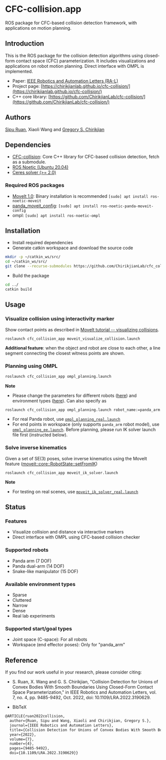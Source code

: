 # CFC-collision.app
ROS package for CFC-based collision detection framework, with applications on motion planning.

## Introduction
This is the ROS package for the collision detection algorithms using closed-form contact space (CFC) parameterization. It includes visualizations and applications on robot motion planning. Direct interface with OMPL is implemented.

- Paper: [IEEE Robotics and Automation Letters (RA-L)](https://ieeexplore.ieee.org/document/9829274)
- Project page: [https://chirikjianlab.github.io/cfc-collision/](https://chirikjianlab.github.io/cfc-collision/)
- C++ core library: [https://github.com/ChirikjianLab/cfc-collision/](https://github.com/ChirikjianLab/cfc-collision/)

## Authors
[Sipu Ruan](https://ruansp.github.io), Xiaoli Wang and [Gregory S. Chirikjian](https://scholar.google.com/citations?user=qoIuyMoAAAAJ&hl=en)

## Dependencies
- [CFC-collision](https://github.com/ChirikjianLab/cfc-collision): Core C++ library for CFC-based collision detection, fetch as a submodule.
- [ROS Noetic (Ubuntu 20.04)](https://www.ros.org/)
- [Ceres solver (>= 2.0)](http://ceres-solver.org/installation.html)

### Required ROS packages
- [MoveIt 1.0](https://moveit.ros.org/): Binary installation is recommended `[sudo] apt install ros-noetic-moveit`
- [panda_moveit_config](https://github.com/ros-planning/panda_moveit_config): `[sudo] apt install ros-noetic-panda-moveit-config`
- ompl: `[sudo] apt install ros-noetic-ompl`

## Installation
- Install required dependencies
- Generate catkin workspace and download the source code
```sh
mkdir -p ~/catkin_ws/src/
cd ~/catkin_ws/src/
git clone --recurse-submodules https://github.com/ChirikjianLab/cfc_collision_app.git
```
- Build the package
```sh
cd ../
catkin build
```

## Usage
### Visualize collision using interactivity marker
Show contact points as described in [MoveIt tutorial -- visualizing collisions](https://ros-planning.github.io/moveit_tutorials/doc/visualizing_collisions/visualizing_collisions_tutorial.html). 
```sh
roslaunch cfc_collision_app moveit_visualize_collision.launch
```
**Additional feature**: when the object and robot are close to each other, a line segment connecting the closest witness points are shown.

### Planning using OMPL
```sh
roslaunch cfc_collision_app ompl_planning.launch
```
**Note**
- Please change the parameters for different robots ([here](/launch/ompl_planning.launch#L4)) and environment types ([here](/launch/ompl_planning.launch#L5)). Can also specify as
```sh
roslaunch cfc_collision_app ompl_planning.launch robot_name:=panda_arm env_type:=sparse
```
- For real Panda robot, use [`ompl_planning_real.launch`](/launch/ompl_planning_real.launch)
- For end points in workspace (only supports `panda_arm` robot model), use [`ompl_planning_ee.launch`](/launch/ompl_planning_ee.launch). Before planning, please run IK solver launch file first (instructed below).

### Solve inverse kinematics
Given a set of SE(3) poses, solve inverse kinematics using the MoveIt feature ([moveit::core::RobotState::setFromIK](http://docs.ros.org/en/indigo/api/moveit_core/html/classmoveit_1_1core_1_1RobotState.html#ab816880027ef7e63bbdef22a0497cc78))
```
roslaunch cfc_collision_app moveit_ik_solver.launch
```
**Note**
- For testing on real scenes, use [`moveit_ik_solver_real.launch`](/launch/moveit_ik_solver_real.launch)

## Status
### Features
- Visualize collision and distance via interactive markers
- Direct interface with OMPL using CFC-based collision checker

### Supported robots
- Panda arm (7 DOF)
- Panda dual-arm (14 DOF)
- Snake-like manipulator (15 DOF)

### Available environment types
- Sparse
- Cluttered
- Narrow
- Dense
- Real lab experiments

### Supported start/goal types
- Joint space (C-space): For all robots
- Workspace (end effector poses): Only for "panda_arm"

## Reference
If you find our work useful in your research, please consider citing:

- S. Ruan, X. Wang and G. S. Chirikjian, "Collision Detection for Unions of Convex Bodies With Smooth Boundaries Using Closed-Form Contact Space Parameterization," in IEEE Robotics and Automation Letters, vol. 7, no. 4, pp. 9485-9492, Oct. 2022, doi: 10.1109/LRA.2022.3190629.

- BibTeX
```tex
@ARTICLE{ruan2022collision,
  author={Ruan, Sipu and Wang, Xiaoli and Chirikjian, Gregory S.},
  journal={IEEE Robotics and Automation Letters}, 
  title={Collision Detection for Unions of Convex Bodies With Smooth Boundaries Using Closed-Form Contact Space Parameterization}, 
  year={2022},
  volume={7},
  number={4},
  pages={9485-9492},
  doi={10.1109/LRA.2022.3190629}}
```
